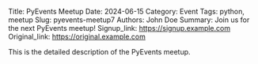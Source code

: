 Title: PyEvents Meetup
Date: 2024-06-15
Category: Event
Tags: python, meetup
Slug: pyevents-meetup7
Authors: John Doe
Summary: Join us for the next PyEvents meetup!
Signup_link: https://signup.example.com
Original_link: https://original.example.com

This is the detailed description of the PyEvents meetup.
